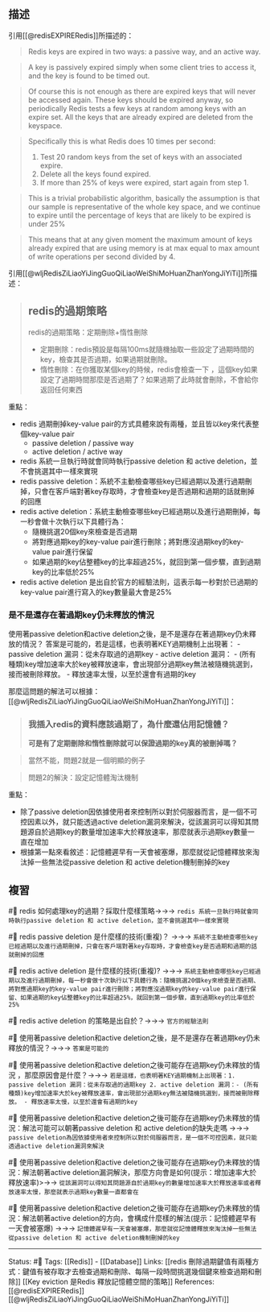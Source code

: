 ## 描述

引用[[@redisEXPIRERedis]]所描述的：
> Redis keys are expired in two ways: a passive way, and an active way.

> A key is passively expired simply when some client tries to access it, and the key is found to be timed out.

> Of course this is not enough as there are expired keys that will never be accessed again. These keys should be expired anyway, so periodically Redis tests a few keys at random among keys with an expire set. All the keys that are already expired are deleted from the keyspace.

> Specifically this is what Redis does 10 times per second:
> 1.  Test 20 random keys from the set of keys with an associated expire.
> 2.  Delete all the keys found expired.
> 3.  If more than 25% of keys were expired, start again from step 1.

> This is a trivial probabilistic algorithm, basically the assumption is that our sample is representative of the whole key space, and we continue to expire until the percentage of keys that are likely to be expired is under 25%

> This means that at any given moment the maximum amount of keys already expired that are using memory is at max equal to max amount of write operations per second divided by 4.

引用[[@wljRedisZiLiaoYiJingGuoQiLiaoWeiShiMoHuanZhanYongJiYiTi]]所描述：
> ## redis的過期策略
> redis的過期策略：定期刪除+惰性刪除
> -   定期刪除：redis預設是每隔100ms就隨機抽取一些設定了過期時間的key，檢查其是否過期，如果過期就刪除。
> -   惰性刪除：在你獲取某個key的時候，redis會檢查一下 ，這個key如果設定了過期時間那麼是否過期了？如果過期了此時就會刪除，不會給你返回任何東西

重點：
- redis 過期刪掉key-value pair的方式具體來說有兩種，並且皆以key來代表整個key-value pair
	- passive deletion / passive way
	- active deletion / active way
- redis 系統一旦執行時就會同時執行passive deletion 和 active deletion，並不會挑選其中一樣來實現
- redis passive deletion：系統不主動檢查哪些key已經過期以及進行過期刪掉，只會在客戶端對著key存取時，才會檢查key是否過期和過期的話就刪掉的回應
- redis active deletion：系統主動檢查哪些key已經過期以及進行過期刪掉，每一秒會做十次執行以下具體行為：
	- 隨機挑選20個key來檢查是否過期
	- 將對應過期key的key-value pair進行刪除；將對應沒過期key的key-value pair進行保留
	- 如果過期的key佔整體key的比率超過25%，就回到第一個步驟，直到過期key的比率低於25%
- redis active deletion 是出自於官方的經驗法則，這表示每一秒對於已過期的key-value pair進行寫入的key數量最大會是25%

### 是不是還存在著過期key仍未釋放的情況
使用著passive deletion和active deletion之後，是不是還存在著過期key仍未釋放的情況？ 答案是可能的，若是這樣，也表明著KEY過期機制上出現著：
	- passive deletion 漏洞：從未存取過的過期key
	- active deletion 漏洞：
		- (所有種類)key增加速率大於key被釋放速率，會出現部分過期key無法被隨機挑選到，接而被刪除釋放。
		- 釋放速率太慢，以至於還會有過期的key
	
那麼這問題的解法可以根據：
[[@wljRedisZiLiaoYiJingGuoQiLiaoWeiShiMoHuanZhanYongJiYiTi]]：
> ### 我插入redis的資料應該過期了，為什麼還佔用記憶體？
> **可是有了定期刪除和惰性刪除就可以保證過期的key真的被刪掉嗎？**

> 當然不能，問題2就是一個明顯的例子

> 問題2的解決：設定記憶體淘汰機制

重點：
- 除了passive deletion因依據使用者來控制所以對於伺服器而言，是一個不可控因素以外，就只能透過active deletion漏洞來解決，從該漏洞可以得知其問題源自於過期key的數量增加速率大於釋放速率，那麼就表示過期key數量一直在增加
- 根據第一點來看敘述：記憶體遲早有一天會被塞爆，那麼就從記憶體釋放來淘汰掉一些無法從passive deletion 和 active deletion機制刪掉的key


## 複習
#🧠 redis 如何處理key的過期？採取什麼樣策略->->-> `redis 系統一旦執行時就會同時執行passive deletion 和 active deletion，並不會挑選其中一樣來實現`
<!--SR:!2022-07-17,26,250-->

#🧠 redis passive deletion 是什麼樣的技術(重複)？ ->->-> `系統不主動檢查哪些key已經過期以及進行過期刪掉，只會在客戶端對著key存取時，才會檢查key是否過期和過期的話就刪掉的回應`
<!--SR:!2022-08-28,50,250-->

#🧠 redis active deletion 是什麼樣的技術(重複)? ->->-> `系統主動檢查哪些key已經過期以及進行過期刪掉，每一秒會做十次執行以下具體行為：隨機挑選20個key來檢查是否過期、將對應過期key的key-value pair進行刪除；將對應沒過期key的key-value pair進行保留、如果過期的key佔整體key的比率超過25%，就回到第一個步驟，直到過期key的比率低於25%`
<!--SR:!2022-07-19,28,250-->

#🧠  redis active deletion 的策略是出自於？->->-> `官方的經驗法則`
<!--SR:!2022-07-19,28,250-->

#🧠 使用著passive deletion和active deletion之後，是不是還存在著過期key仍未釋放的情況？->->-> `答案是可能的`
<!--SR:!2022-08-24,48,250-->

#🧠 使用著passive deletion和active deletion之後可能存在過期key仍未釋放的情況 ，那麼原因會是什麼？->->-> `若是這樣，也表明著KEY過期機制上出現著：1. passive deletion 漏洞：從未存取過的過期key 2. active deletion 漏洞：- (所有種類)key增加速率大於key被釋放速率，會出現部分過期key無法被隨機挑選到，接而被刪除釋放。 - 釋放速率太慢，以至於還會有過期的key`
<!--SR:!2022-07-21,10,250-->


#🧠 使用著passive deletion和active deletion之後可能存在過期key仍未釋放的情況：解法可能可以朝著passive deletion 和 active deletion的缺失走嗎 ->->-> `passive deletion為因依據使用者來控制所以對於伺服器而言，是一個不可控因素，就只能透過active deletion漏洞來解決`
<!--SR:!2022-07-18,27,250-->

#🧠 使用著passive deletion和active deletion之後可能存在過期key仍未釋放的情況：解法朝著active deletion漏洞解決，那麼方向會是如何(提示：增加速率大於釋放速率)>->-> `從該漏洞可以得知其問題源自於過期key的數量增加速率大於釋放速率或者釋放速率太慢，那麼就表示過期key數量一直都會在`


#🧠 使用著passive deletion和active deletion之後可能存在過期key仍未釋放的情況：解法朝著active deletion的方向，會構成什麼樣的解法(提示：記憶體遲早有一天會被塞爆) ->->-> `記憶體遲早有一天會被塞爆，那麼就從記憶體釋放來淘汰掉一些無法從passive deletion 和 active deletion機制刪掉的key`
<!--SR:!2022-09-16,64,250-->


---
Status: #🌱 
Tags:
[[Redis]] - [[Database]]
Links:
[[redis 刪除過期鍵值有兩種方式：鍵值有被存取才去檢查過期和刪除、每隔一段時間挑選幾個鍵來檢查過期和刪除]]
[[Key eviction 是Redis 釋放記憶體空間的策略]]
References:
[[@redisEXPIRERedis]]
[[@wljRedisZiLiaoYiJingGuoQiLiaoWeiShiMoHuanZhanYongJiYiTi]]